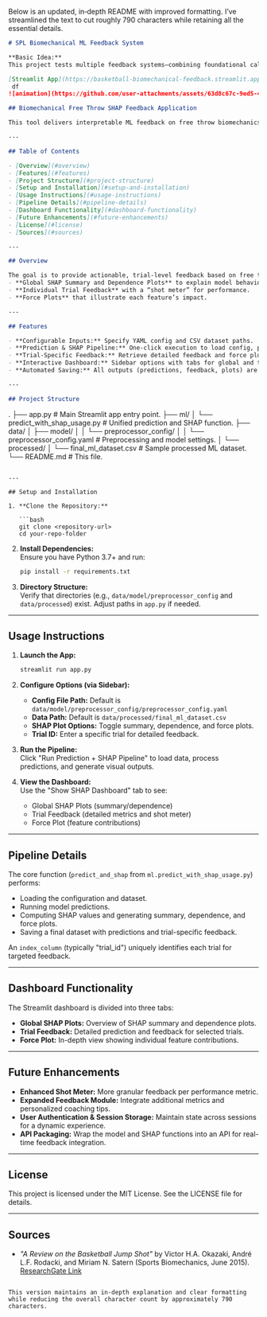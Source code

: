 Below is an updated, in‐depth README with improved formatting. I’ve streamlined the text to cut roughly 790 characters while retaining all the essential details.

```markdown
# SPL Biomechanical ML Feedback System

**Basic Idea:**  
This project tests multiple feedback systems—combining foundational calculation methods with Bayesian Optimization and SHAP—to identify the best performance metrics for free throw biomechanics. Foundational metrics are derived from successful shots (extracting ranges from comfortable percentiles), while SHAP values provide individualized error feedback. Bayesian optimization then explores combinations of min, max, and mean metrics to determine the highest likelihood of success. (Note: A robust model is key; I’ve achieved 83% accuracy on 125 trials.)

[Streamlit App](https://basketball-biomechanical-feedback.streamlit.app/)
 df
![animation](https://github.com/user-attachments/assets/63d8c67c-9ed5-41f3-a5a9-5c98b8f219d0)

## Biomechanical Free Throw SHAP Feedback Application

This tool delivers interpretable ML feedback on free throw biomechanics. It not only predicts key metrics per trial but also generates a “shot meter” and detailed force plots for individual performance.

---

## Table of Contents

- [Overview](#overview)
- [Features](#features)
- [Project Structure](#project-structure)
- [Setup and Installation](#setup-and-installation)
- [Usage Instructions](#usage-instructions)
- [Pipeline Details](#pipeline-details)
- [Dashboard Functionality](#dashboard-functionality)
- [Future Enhancements](#future-enhancements)
- [License](#license)
- [Sources](#sources)

---

## Overview

The goal is to provide actionable, trial-level feedback based on free throw biomechanics. The unified pipeline processes input data through a predictive model, generating:
- **Global SHAP Summary and Dependence Plots** to explain model behavior.
- **Individual Trial Feedback** with a “shot meter” for performance.
- **Force Plots** that illustrate each feature’s impact.

---

## Features

- **Configurable Inputs:** Specify YAML config and CSV dataset paths.
- **Prediction & SHAP Pipeline:** One-click execution to load config, process data, run predictions, and generate visualizations.
- **Trial-Specific Feedback:** Retrieve detailed feedback and force plots by trial ID.
- **Interactive Dashboard:** Sidebar options with tabs for global and trial-specific views.
- **Automated Saving:** All outputs (predictions, feedback, plots) are saved automatically.

---

## Project Structure

```
.
├── app.py                      # Main Streamlit app entry point.
├── ml/
│   └── predict_with_shap_usage.py  # Unified prediction and SHAP function.
├── data/
│   ├── model/
│   │   └── preprocessor_config/
│   │       └── preprocessor_config.yaml  # Preprocessing and model settings.
│   └── processed/
│       └── final_ml_dataset.csv  # Sample processed ML dataset.
└── README.md                   # This file.
```

---

## Setup and Installation

1. **Clone the Repository:**

   ```bash
   git clone <repository-url>
   cd your-repo-folder
   ```

2. **Install Dependencies:**  
   Ensure you have Python 3.7+ and run:
   ```bash
   pip install -r requirements.txt
   ```

3. **Directory Structure:**  
   Verify that directories (e.g., `data/model/preprocessor_config` and `data/processed`) exist. Adjust paths in `app.py` if needed.

---

## Usage Instructions

1. **Launch the App:**
   ```bash
   streamlit run app.py
   ```

2. **Configure Options (via Sidebar):**
   - **Config File Path:** Default is `data/model/preprocessor_config/preprocessor_config.yaml`
   - **Data Path:** Default is `data/processed/final_ml_dataset.csv`
   - **SHAP Plot Options:** Toggle summary, dependence, and force plots.
   - **Trial ID:** Enter a specific trial for detailed feedback.

3. **Run the Pipeline:**  
   Click "Run Prediction + SHAP Pipeline" to load data, process predictions, and generate visual outputs.

4. **View the Dashboard:**  
   Use the "Show SHAP Dashboard" tab to see:
   - Global SHAP Plots (summary/dependence)
   - Trial Feedback (detailed metrics and shot meter)
   - Force Plot (feature contributions)

---

## Pipeline Details

The core function (`predict_and_shap` from `ml.predict_with_shap_usage.py`) performs:
- Loading the configuration and dataset.
- Running model predictions.
- Computing SHAP values and generating summary, dependence, and force plots.
- Saving a final dataset with predictions and trial-specific feedback.

An `index_column` (typically "trial_id") uniquely identifies each trial for targeted feedback.

---

## Dashboard Functionality

The Streamlit dashboard is divided into three tabs:
- **Global SHAP Plots:** Overview of SHAP summary and dependence plots.
- **Trial Feedback:** Detailed prediction and feedback for selected trials.
- **Force Plot:** In-depth view showing individual feature contributions.

---

## Future Enhancements

- **Enhanced Shot Meter:** More granular feedback per performance metric.
- **Expanded Feedback Module:** Integrate additional metrics and personalized coaching tips.
- **User Authentication & Session Storage:** Maintain state across sessions for a dynamic experience.
- **API Packaging:** Wrap the model and SHAP functions into an API for real-time feedback integration.

---

## License

This project is licensed under the MIT License. See the LICENSE file for details.

---

## Sources

- *"A Review on the Basketball Jump Shot"* by Victor H.A. Okazaki, André L.F. Rodacki, and Miriam N. Satern (Sports Biomechanics, June 2015).  
  [ResearchGate Link](https://www.researchgate.net/publication/XXXXX)
```

This version maintains an in-depth explanation and clear formatting while reducing the overall character count by approximately 790 characters.